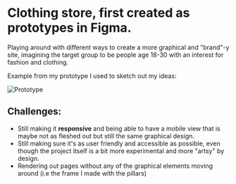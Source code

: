 <b><h1>Clothing store, first created as prototypes in Figma.</h1></b>

Playing around with different ways to create a more graphical and "brand"-y site, imagining the target group to be people age 18-30 with an interest for fashion and clothing. 

Example from my prototype I used to sketch out my ideas: 

![Prototype](https://github.com/user-attachments/assets/5803b4cb-a97d-4a87-a19e-fe2c975afeb3)

<h2>Challenges:</h2>
<ul>
  <li>
    Still making it <b>responsive</b> and being able to have a mobile view that is maybe not as fleshed out but still the same graphical design.
  </li>
  <li>
    Still making sure it's as user friendly and accessible as possible, even though the project itself is a bit more experimental and more "artsy" by design. 
  </li>
  <li>
    Rendering out pages without any of the graphical elements moving around (i.e the frame I made with the pillars)
  </li>
</ul>
